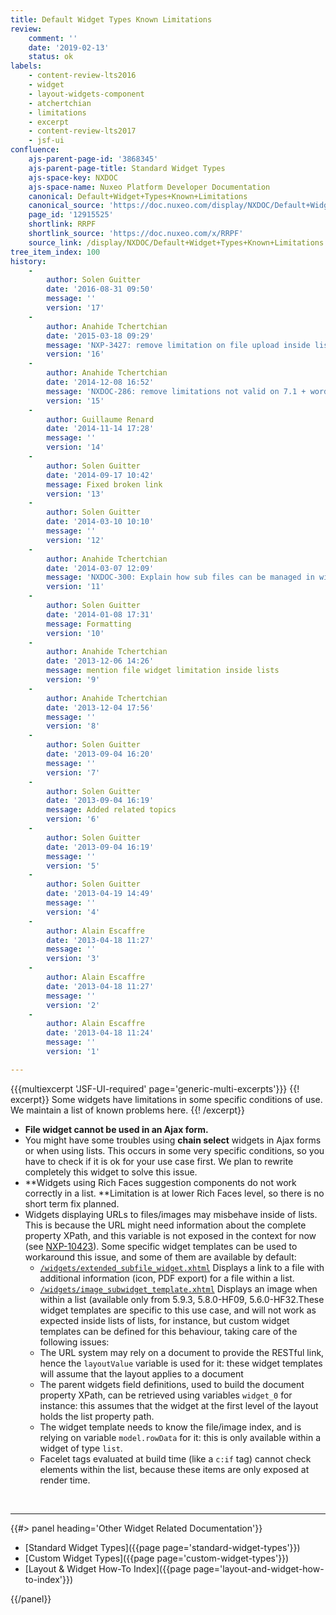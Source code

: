 ```yaml
---
title: Default Widget Types Known Limitations
review:
    comment: ''
    date: '2019-02-13'
    status: ok
labels:
    - content-review-lts2016
    - widget
    - layout-widgets-component
    - atchertchian
    - limitations
    - excerpt
    - content-review-lts2017
    - jsf-ui
confluence:
    ajs-parent-page-id: '3868345'
    ajs-parent-page-title: Standard Widget Types
    ajs-space-key: NXDOC
    ajs-space-name: Nuxeo Platform Developer Documentation
    canonical: Default+Widget+Types+Known+Limitations
    canonical_source: 'https://doc.nuxeo.com/display/NXDOC/Default+Widget+Types+Known+Limitations'
    page_id: '12915525'
    shortlink: RRPF
    shortlink_source: 'https://doc.nuxeo.com/x/RRPF'
    source_link: /display/NXDOC/Default+Widget+Types+Known+Limitations
tree_item_index: 100
history:
    -
        author: Solen Guitter
        date: '2016-08-31 09:50'
        message: ''
        version: '17'
    -
        author: Anahide Tchertchian
        date: '2015-03-18 09:29'
        message: 'NXP-3427: remove limitation on file upload inside lists'
        version: '16'
    -
        author: Anahide Tchertchian
        date: '2014-12-08 16:52'
        message: 'NXDOC-286: remove limitations not valid on 7.1 + wording'
        version: '15'
    -
        author: Guillaume Renard
        date: '2014-11-14 17:28'
        message: ''
        version: '14'
    -
        author: Solen Guitter
        date: '2014-09-17 10:42'
        message: Fixed broken link
        version: '13'
    -
        author: Solen Guitter
        date: '2014-03-10 10:10'
        message: ''
        version: '12'
    -
        author: Anahide Tchertchian
        date: '2014-03-07 12:09'
        message: 'NXDOC-300: Explain how sub files can be managed in widget templates'
        version: '11'
    -
        author: Solen Guitter
        date: '2014-01-08 17:31'
        message: Formatting
        version: '10'
    -
        author: Anahide Tchertchian
        date: '2013-12-06 14:26'
        message: mention file widget limitation inside lists
        version: '9'
    -
        author: Anahide Tchertchian
        date: '2013-12-04 17:56'
        message: ''
        version: '8'
    -
        author: Solen Guitter
        date: '2013-09-04 16:20'
        message: ''
        version: '7'
    -
        author: Solen Guitter
        date: '2013-09-04 16:19'
        message: Added related topics
        version: '6'
    -
        author: Solen Guitter
        date: '2013-09-04 16:19'
        message: ''
        version: '5'
    -
        author: Solen Guitter
        date: '2013-04-19 14:49'
        message: ''
        version: '4'
    -
        author: Alain Escaffre
        date: '2013-04-18 11:27'
        message: ''
        version: '3'
    -
        author: Alain Escaffre
        date: '2013-04-18 11:27'
        message: ''
        version: '2'
    -
        author: Alain Escaffre
        date: '2013-04-18 11:24'
        message: ''
        version: '1'

---
```

{{{multiexcerpt 'JSF-UI-required' page='generic-multi-excerpts'}}}
{{! excerpt}}
Some widgets have limitations in some specific conditions of use. We maintain a list of known problems here.
{{! /excerpt}}

*   **File widget cannot be used in an Ajax form.**
*   You might have some troubles using **chain select** widgets in Ajax forms or when using lists. This occurs in some very specific conditions, so you have to check if it is ok for your use case first. We plan to rewrite completely this widget to solve this issue.
*   **Widgets using Rich Faces suggestion components do not work correctly in a list.&nbsp;**Limitation is at lower Rich Faces level, so there is no short term fix planned.
*   Widgets displaying URLs to files/images may misbehave inside of lists. This is because the URL might need information about the complete property XPath, and this variable is not exposed in the context for now (see [NXP-10423](https://jira.nuxeo.com/browse/NXP-10423)). Some specific widget templates can be used to workaround this issue, and some of them are available by default:
    *   [`/widgets/extended_subfile_widget.xhtml`](https://github.com/nuxeo/nuxeo-dm/blob/master/nuxeo-platform-webapp/src/main/resources/web/nuxeo.war/widgets/extended_subfile_widget.xhtml) Displays a link to a file with additional information (icon, PDF export) for a file within a list.
    *   [`/widgets/image_subwidget_template.xhtml`](https://github.com/nuxeo/nuxeo-jsf/blob/master/nuxeo-platform-webapp-base/src/main/resources/web/nuxeo.war/widgets/image_subwidget_template.xhtml) Displays an image when within a list (available only from 5.9.3, 5.8.0-HF09, 5.6.0-HF32.These widget templates are specific to this use case, and will not work as expected inside lists of lists, for instance, but custom widget templates can be defined for this behaviour, taking care of the following issues:
    *   The URL system may rely on a document to provide the RESTful link, hence the&nbsp;`layoutValue` variable is used for it: these widget templates will assume that the layout applies to a document
    *   The parent widgets field definitions, used to build the document property XPath, can be retrieved using variables `widget_0` for instance: this assumes that the widget at the first level of the layout holds the list property path.
    *   The widget template needs to know the file/image index, and is relying on variable `model.rowData` for it: this is only available within a widget of type `list`.
    *   Facelet tags evaluated at build time (like a `c:if` tag) cannot check elements within the list, because these items are only exposed at render time.

&nbsp;

* * *

<div class="row" data-equalizer data-equalize-on="medium"><div class="column medium-6">{{#> panel heading='Other Widget Related Documentation'}}

*   [Standard Widget Types]({{page page='standard-widget-types'}})
*   [Custom Widget Types]({{page page='custom-widget-types'}})
*   [Layout & Widget How-To Index]({{page page='layout-and-widget-how-to-index'}})

{{/panel}}</div><div class="column medium-6">

&nbsp;

&nbsp;

&nbsp;

</div></div>

